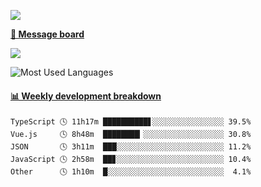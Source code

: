 [![](https://count.getloli.com/get/@SmaIIstars.github.readme)](https://count.getloli.com/)


[**💬 Message board**](https://chat.getloli.com/room/@SmaIIstars.github)

[![](https://chat.getloli.com/room/@SmaIIstars.github/svg?width=600&height=100&limit=20&theme=light&fontSize=14)](https://chat.getloli.com/room/@SmaIIstars.github)


![Most Used Languages](https://github-readme-stats.vercel.app/api/top-langs/?username=SmaIIstars&theme=dark&layout=compact)

<!-- waka-box start -->
#### <a href="https://gist.github.com/e31f5e1b7a15ee54e2fc8fca68aa5e2b" target="_blank">📊 Weekly development breakdown</a>
```text
TypeScript 🕓 11h17m ██████████▋░░░░░░░░░░░░░░░░ 39.5%
Vue.js     🕓 8h48m  ████████▎░░░░░░░░░░░░░░░░░░ 30.8%
JSON       🕓 3h11m  ███░░░░░░░░░░░░░░░░░░░░░░░░ 11.2%
JavaScript 🕓 2h58m  ██▊░░░░░░░░░░░░░░░░░░░░░░░░ 10.4%
Other      🕓 1h10m  █░░░░░░░░░░░░░░░░░░░░░░░░░░  4.1%
```
<!-- Powered by https://github.com/YouEclipse/waka-box-go . -->
<!-- waka-box end -->
